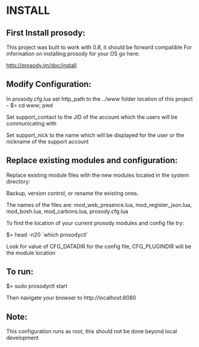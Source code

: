 INSTALL
===========

First Install prosody:
---------------------

This project was built to work with 0.8, it should be forward compatible
For information on installing prosody for your OS go here:

http://prosody.im/doc/install




Modify Configuration:
------------------------

In prosody.cfg.lua set http\_path to the ../www folder location of this project - $> cd www; pwd

Set support\_contact to the JID of the account which the users will be communicating with

Set support\_nick to the name which will be displayed for the user or the nickname of the support account


Replace existing modules and configuration:
------------------------
Replace existing module files with the new modules located in the system directory:

Backup, version control, or rename the existing ones.

The names of the files are: mod\_web\_presence.lua, mod\_register\_json.lua, mod\_bosh.lua, mod\_carbons.lua, prosody.cfg.lua

To find the location of your current prosody modules and config file try:

 $> head -n20 \`which prosodyctl\` 

Look for value of CFG\_DATADIR for the config file, CFG\_PLUGINDIR will be the module location




To run:
---------------------------

$> sudo prosodyctl start

Then navigate your browser to http://localhost:8080


Note:
----------------

This configuration runs as root, this should not be done beyond local development
